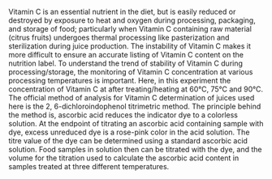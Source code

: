 Vitamin C is an essential nutrient in the diet, but is easily reduced or destroyed by exposure to heat and oxygen during processing, packaging, and storage of food; particularly when Vitamin C containing raw material (citrus fruits) undergoes thermal processing like pasterization and sterilization during juice production. The instability of Vitamin C makes it more difficult to ensure an accurate listing of Vitamin C content on the nutrition label. To understand the trend of stability of Vitamin C during processing/storage, the monitoring of Vitamin C concentration at various processing temperatures is important. Here, in this experiment the concentration of Vitamin C at after treating/heating at 60°C, 75°C and 90°C. The official method of analysis for Vitamin C determination of juices used here is the 2, 6-dichloroindophenol titrimetric method. The principle behind the method is, ascorbic acid reduces the indicator dye to a colorless solution. At the endpoint of titrating an ascorbic acid containing sample with dye, excess unreduced dye is a rose-pink color in the acid solution. The titre value of the dye can be determined using a standard ascorbic acid solution. Food samples in solution then can be titrated with the dye, and the volume for the titration used to calculate the ascorbic acid content in samples treated at three different temperatures. 
